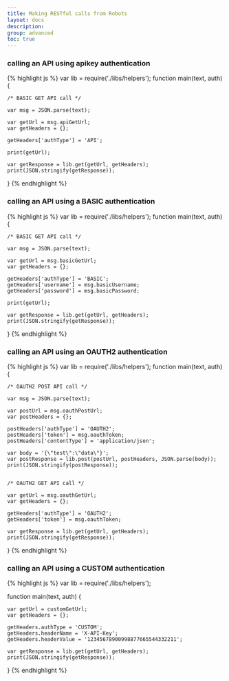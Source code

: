 ```yaml
---
title: Making RESTful calls from Robots
layout: docs
description: 
group: advanced
toc: true
---
```


### calling an API using apikey authentication

{% highlight js %}
var lib = require('./libs/helpers');
function main(text, auth){

    /* BASIC GET API call */

    var msg = JSON.parse(text);

    var getUrl = msg.apiGetUrl;
    var getHeaders = {};

    getHeaders['authType'] = 'API';

    print(getUrl);

    var getResponse = lib.get(getUrl, getHeaders);
    print(JSON.stringify(getResponse));
}
{% endhighlight %}

### calling an API using a BASIC authentication

{% highlight js %}
var lib = require('./libs/helpers');
function main(text, auth){

    /* BASIC GET API call */

    var msg = JSON.parse(text);

    var getUrl = msg.basicGetUrl;
    var getHeaders = {};

    getHeaders['authType'] = 'BASIC';
    getHeaders['username'] = msg.basicUsername;
    getHeaders['password'] = msg.basicPassword;

    print(getUrl);

    var getResponse = lib.get(getUrl, getHeaders);
    print(JSON.stringify(getResponse));
}
{% endhighlight %}

### calling an API using an OAUTH2 authentication

{% highlight js %}
var lib = require('./libs/helpers');
function main(text, auth){

    /* OAUTH2 POST API call */

    var msg = JSON.parse(text);

    var postUrl = msg.oauthPostUrl;
    var postHeaders = {};

    postHeaders['authType'] = 'OAUTH2';
    postHeaders['token'] = msg.oauthToken;
    postHeaders['contentType'] = 'application/json';

    var body = '{\"test\":\"data\"}';
    var postResponse = lib.post(postUrl, postHeaders, JSON.parse(body));
    print(JSON.stringify(postResponse));


    /* OAUTH2 GET API call */

    var getUrl = msg.oauthGetUrl;
    var getHeaders = {};

    getHeaders['authType'] = 'OAUTH2';
    getHeaders['token'] = msg.oauthToken;

    var getResponse = lib.get(getUrl, getHeaders);
    print(JSON.stringify(getResponse));

}
{% endhighlight %}

### calling an API using a CUSTOM authentication

{% highlight js %}
var lib = require('./libs/helpers');

function main(text, auth) {
    
    var getUrl = customGetUrl;
    var getHeaders = {};

    getHeaders.authType = 'CUSTOM';
    getHeaders.headerName = 'X-API-Key';
    getHeaders.headerValue = '12345678900998877665544332211';

    var getResponse = lib.get(getUrl, getHeaders);
    print(JSON.stringify(getResponse));
}
{% endhighlight %}
